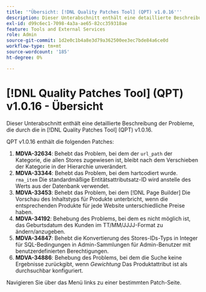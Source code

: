 ```yaml
---
title: '"Übersicht: [!DNL Quality Patches Tool] (QPT) v1.0.16'''
description: Dieser Unterabschnitt enthält eine detaillierte Beschreibung der Probleme, die durch die in [!DNL Quality Patches Tool] (QPT) v1.0.16.
exl-id: d99c6ec1-7098-4a3a-ae65-82cc359318ae
feature: Tools and External Services
role: Admin
source-git-commit: 1d2e0c1b4a8e3d79a362500ee3ec7bde84a6ce0d
workflow-type: tm+mt
source-wordcount: '185'
ht-degree: 0%

---
```


# [!DNL Quality Patches Tool] (QPT) v1.0.16 - Übersicht

Dieser Unterabschnitt enthält eine detaillierte Beschreibung der Probleme, die durch die in [!DNL Quality Patches Tool] (QPT) v1.0.16.

QPT v1.0.16 enthält die folgenden Patches:

1. **MDVA-32634**: Behebt das Problem, bei dem der `url_path` der Kategorie, die allen Stores zugewiesen ist, bleibt nach dem Verschieben der Kategorie in der Hierarchie unverändert.
1. **MDVA-33344**: Behebt das Problem, bei dem hartcodiert wurde. `rma_item` Die standardmäßige Entitätsattributsatz-ID wird anstelle des Werts aus der Datenbank verwendet.
1. **MDVA-33453**: Behebt das Problem, bei dem [!DNL Page Builder] Die Vorschau des Inhaltstyps für Produkte unterbricht, wenn die entsprechenden Produkte für jede Website unterschiedliche Preise haben.
1. **MDVA-34192**: Behebung des Problems, bei dem es nicht möglich ist, das Geburtsdatum des Kunden im TT/MM/JJJJ-Format zu ändern/anzugeben.
1. **MDVA-34847**: Behebt die Konvertierung des Stores-IDs-Typs in Integer für SQL-Bedingungen in Admin-Sammlungen für Admin-Benutzer mit benutzerdefinierten Berechtigungen.
1. **MDVA-34886**: Behebung des Problems, bei dem die Suche keine Ergebnisse zurückgibt, wenn *Gewichtung* Das Produktattribut ist als durchsuchbar konfiguriert.

Navigieren Sie über das Menü links zu einer bestimmten Patch-Seite.
